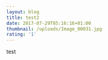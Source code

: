 ```yaml
---
layout: blog
title: test2
date: 2017-07-29T05:16:16+01:00
thumbnail: /uploads/Image_00031.jpg
rating: '1'
---
```

test
